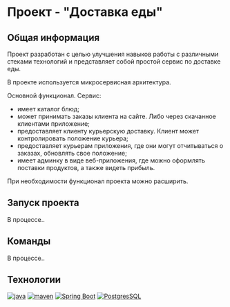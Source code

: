 # Проект - "Доставка еды"

## Общая информация

Проект разработан с целью улучшения навыков работы с различными стеками технологий и представляет
собой простой сервис по доставке еды. 

В проекте используется микросервисная архитектура.

Основной функционал. Сервис:

- имеет каталог блюд;
- может принимать заказы клиента на сайте. Либо через скачанное клиентами приложение;
- предоставляет клиенту курьерскую доставку. Клиент может контролировать положение курьера;
- предоставляет курьерам приложения, где они могут отчитываться о заказах, обновлять свое положение;
- имеет админку в виде веб-приложения, где можно оформлять поставки продуктов, а также видеть прибыль.

При необходимости функционал проекта можно расширить.

## Запуск проекта

В процессе..

## Команды

В процессе..

## Технологии

[![java](https://img.shields.io/badge/java-17-red)](https://www.java.com/)
[![maven](https://img.shields.io/badge/apache--maven-3.8.3-blue)](https://maven.apache.org/)
[![Spring Boot](https://img.shields.io/badge/spring%20boot-2.7.3-brightgreen)](https://spring.io/projects/spring-boot)
[![PostgresSQL](https://img.shields.io/badge/postgreSQL-14-blue)](https://www.postgresql.org/)
